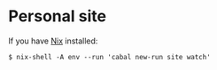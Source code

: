 # Personal site

If you have [Nix](https://nixos.org/nix) installed:

```
$ nix-shell -A env --run 'cabal new-run site watch'
```
